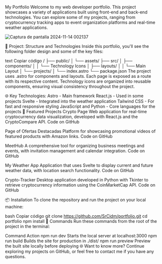 My Portfolio
Welcome to my web developer portfolio. This project showcases a variety of applications built using front-end and back-end technologies. You can explore some of my projects, ranging from cryptocurrency tracking apps to event organization platforms and real-time weather applications.

![Captura de pantalla 2024-11-14 002137](https://github.com/user-attachments/assets/d4bccb14-c640-4cae-acc6-be4362a71d24)



🚀 Project: Structure and Technologies
Inside this portfolio, you'll see the following folder design and some of the key files:

text
Copiar código
/
├── public/
│   └── assets/
├── src/
│   ├── components/
│   │   └── Technology Icons
│   ├── layouts/
│   │   └── Main Layout
│   └── projects/
│       └── index.astro
└── package.json
The project uses .astro for components and layouts. Each page is exposed as a route with its respective content. Technology icons are organized into reusable components, ensuring visual consistency throughout the project.

🌐 Key Technologies:
Astro - Main framework
React.js - Used in some projects
Svelte - Integrated into the weather application
Tailwind CSS - For fast and responsive styling
JavaScript and Python - Core languages for the projects
🧩 Featured Projects
Crypto Page
Web application for real-time cryptocurrency data visualization, developed with React.js and the CryptoCompare API.
Code on GitHub

Page of Ofertas Destacadas
Platform for showcasing promotional videos of featured products with Amazon links.
Code on GitHub

MeetHub
A comprehensive tool for organizing business meetings and events, with invitation management and calendar integration.
Code on GitHub

My Weather App
Application that uses Svelte to display current and future weather data, with location search functionality.
Code on GitHub

Crypto-Tracker
Desktop application developed in Python with Tkinter to retrieve cryptocurrency information using the CoinMarketCap API.
Code on GitHub

📦 Installation
To clone the repository and run the project on your local machine:

bash
Copiar código
git clone https://github.com/SrCidm/portfolio.git
cd portfolio
npm install
🧞 Commands
Run these commands from the root of the project in the terminal:

Command	Action
npm run dev	Starts the local server at localhost:3000
npm run build	Builds the site for production in ./dist/
npm run preview	Preview the built site locally before deploying
🌐 Want to know more?
Continue exploring my projects on GitHub, or feel free to contact me if you have any questions.
